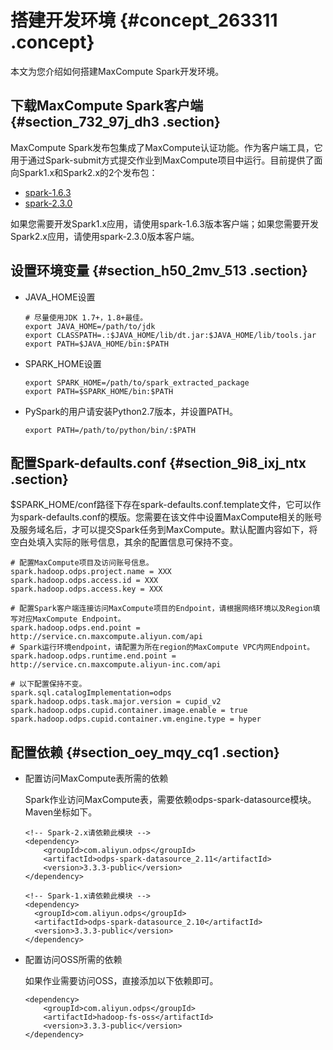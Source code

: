 # 搭建开发环境 {#concept_263311 .concept}

本文为您介绍如何搭建MaxCompute Spark开发环境。

## 下载MaxCompute Spark客户端 {#section_732_97j_dh3 .section}

MaxCompute Spark发布包集成了MaxCompute认证功能。作为客户端工具，它用于通过Spark-submit方式提交作业到MaxCompute项目中运行。目前提供了面向Spark1.x和Spark2.x的2个发布包：

-   [spark-1.6.3](http://odps-repo.oss-cn-hangzhou.aliyuncs.com/spark/1.6.3-public/spark-1.6.3-public.tar.gz)
-   [spark-2.3.0](http://odps-repo.oss-cn-hangzhou.aliyuncs.com/spark/2.3.0-odps0.30.0/spark-2.3.0-odps0.30.0.tar.gz)

如果您需要开发Spark1.x应用，请使用spark-1.6.3版本客户端；如果您需要开发Spark2.x应用，请使用spark-2.3.0版本客户端。

## 设置环境变量 {#section_h50_2mv_513 .section}

-   JAVA\_HOME设置

    ``` {#codeblock_f02_ahy_eis .language-java}
    # 尽量使用JDK 1.7+，1.8+最佳。
    export JAVA_HOME=/path/to/jdk
    export CLASSPATH=.:$JAVA_HOME/lib/dt.jar:$JAVA_HOME/lib/tools.jar
    export PATH=$JAVA_HOME/bin:$PATH
    ```

-   SPARK\_HOME设置

    ``` {#codeblock_sr8_wy9_7ni .language-java}
    export SPARK_HOME=/path/to/spark_extracted_package
    export PATH=$SPARK_HOME/bin:$PATH
    ```

-   PySpark的用户请安装Python2.7版本，并设置PATH。

    ``` {#codeblock_67c_ym0_s5i}
    export PATH=/path/to/python/bin/:$PATH
    ```


## 配置Spark-defaults.conf {#section_9i8_ixj_ntx .section}

$SPARK\_HOME/conf路径下存在spark-defaults.conf.template文件，它可以作为spark-defaults.conf的模版。您需要在该文件中设置MaxCompute相关的账号及服务域名后，才可以提交Spark任务到MaxCompute。默认配置内容如下，将空白处填入实际的账号信息，其余的配置信息可保持不变。

``` {#codeblock_3ur_xq5_zy1}
# 配置MaxCompute项目及访问账号信息。
spark.hadoop.odps.project.name = XXX
spark.hadoop.odps.access.id = XXX
spark.hadoop.odps.access.key = XXX

# 配置Spark客户端连接访问MaxCompute项目的Endpoint，请根据网络环境以及Region填写对应MaxCompute Endpoint。
spark.hadoop.odps.end.point = http://service.cn.maxcompute.aliyun.com/api
# Spark运行环境endpoint，请配置为所在region的MaxCompute VPC内网Endpoint。
spark.hadoop.odps.runtime.end.point = http://service.cn.maxcompute.aliyun-inc.com/api

# 以下配置保持不变。
spark.sql.catalogImplementation=odps
spark.hadoop.odps.task.major.version = cupid_v2
spark.hadoop.odps.cupid.container.image.enable = true
spark.hadoop.odps.cupid.container.vm.engine.type = hyper
```

## 配置依赖 {#section_oey_mqy_cq1 .section}

-   配置访问MaxCompute表所需的依赖

    Spark作业访问MaxCompute表，需要依赖odps-spark-datasource模块。Maven坐标如下。

    ``` {#codeblock_xc0_vd1_ga2}
    <!-- Spark-2.x请依赖此模块 -->
    <dependency>
        <groupId>com.aliyun.odps</groupId>
        <artifactId>odps-spark-datasource_2.11</artifactId>
        <version>3.3.3-public</version>
    </dependency>
    
    <!-- Spark-1.x请依赖此模块 -->
    <dependency>
      <groupId>com.aliyun.odps</groupId>
      <artifactId>odps-spark-datasource_2.10</artifactId>
      <version>3.3.3-public</version>
    </dependency>
    ```

-   配置访问OSS所需的依赖

    如果作业需要访问OSS，直接添加以下依赖即可。

    ``` {#codeblock_2eh_eqv_llt}
    <dependency>
        <groupId>com.aliyun.odps</groupId>
        <artifactId>hadoop-fs-oss</artifactId>
        <version>3.3.3-public</version>
    </dependency>
    ```


